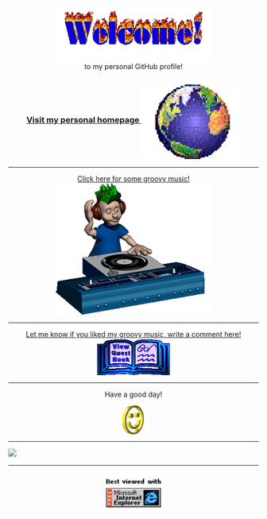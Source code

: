 <!---
cybrBeto/cybrBeto is a ✨ special ✨ repository because its `README.md` (this file) appears on your GitHub profile.
You can click the Preview link to take a look at your changes.
--->
<div align="center">
<img src="https://github.com/cybrBeto/cybrBeto/blob/main/images/welcome-fire.gif" alt="Welcome" align="center">
</div>

<div align="center">
to my personal GitHub profile!
</div>

<h3 align="center">
<a href="https://albertovald.es">Visit my personal homepage
<img src="https://github.com/cybrBeto/cybrBeto/blob/main/images/cd6d5a_71bfb0837fa94f1e84000e7e4988386e~mv2.gif" alt="Visit homepage" align="center">
</a>
</h3>

<hr>
<div align="center">
<a href="https://www.youtube.com/watch?v=dQw4w9WgXcQ">Click here for some groovy music!</a>
<div>
<img src="https://github.com/cybrBeto/cybrBeto/blob/main/images/music.gif" alt="Music" align="center">
</div>
</div>

<hr>
<div align="center">
<a href="https://github.com/cybrBeto/cybrBeto/issues">Let me know if you liked my groovy music, write a comment here! </a>
<div>
<img src="https://github.com/cybrBeto/cybrBeto/blob/main/images/guestbook.gif" alt="Guest book" align="center"></a>
</div>
</div>

<hr>

<div align="center">
<p>Have a good day!</p>
<div>
<img src="https://github.com/cybrBeto/cybrBeto/blob/main/images/smile.gif" alt="Smiley" align="center">
</div>
</div>
<hr>

![](https://komarev.com/ghpvc/?username=cybrBeto&color=39ff14&style=plastic)

<hr>
<div align="center">
<img src="https://github.com/cybrBeto/cybrBeto/blob/main/images/ie.jpg" alt="Best viewed with Microsoft Internet Explorer" align="center" width="128">
</div>

